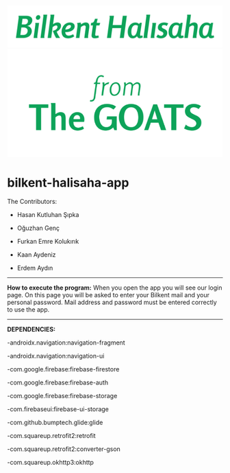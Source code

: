 ![image](app/src/main/res/drawable/logo.png)
![image](app/src/main/res/drawable/the_goats.png)
# bilkent-halisaha-app

The Contributors:
- Hasan Kutluhan Şıpka

- Oğuzhan Genç

- Furkan Emre Kolukırık

- Kaan Aydeniz

- Erdem Aydın
-------

**How to execute the program:**
When you open the app you will see our login page. On this page you will be asked to enter your Bilkent mail and your personal password. Mail address and password must be entered correctly to use the app.

-------
**DEPENDENCIES:**

-androidx.navigation:navigation-fragment

-androidx.navigation:navigation-ui

-com.google.firebase:firebase-firestore

-com.google.firebase:firebase-auth

-com.google.firebase:firebase-storage

-com.firebaseui:firebase-ui-storage

-com.github.bumptech.glide:glide

-com.squareup.retrofit2:retrofit

-com.squareup.retrofit2:converter-gson

-com.squareup.okhttp3:okhttp